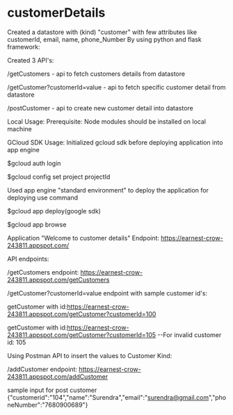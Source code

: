 # customerDetails
Created a datastore with (kind) "customer" with few attributes like customerId, email, name, phone_Number
By using python and flask framework:

Created 3 API's:

/getCustomers - api to fetch customers details from datastore

/getCustomer?customerId=value - api to fetch specific customer detail from datastore

/postCustomer - api to create new customer detail into datastore

Local Usage: Prerequisite: Node modules should be installed on local machine

GCloud SDK Usage: Initialized gcloud sdk before deploying application into app engine

$gcloud auth login

$gcloud config set project projectId

Used app engine "standard environment" to deploy the application for deploying use command

$gcloud app deploy(google sdk)

$gcloud app browse

Application "Welcome to customer details" Endpoint: https://earnest-crow-243811.appspot.com/

API endpoints:

/getCustomers endpoint: https://earnest-crow-243811.appspot.com/getCustomers

/getCustomer?customerId=value endpoint with sample customer id's:

getCustomer with id:https://earnest-crow-243811.appspot.com/getCustomer?customerId=100


getCustomer with id:https://earnest-crow-243811.appspot.com/getCustomer?customerId=105  --For invalid customer id: 105



Using Postman API to insert the values to Customer Kind:

/addCustomer endpoint: https://earnest-crow-243811.appspot.com/addCustomer

sample input for post customer {"customerid":"104","name":"Surendra","email":"surendra@gmail.com","phoneNumber":"7680900689"}
